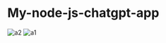 # My-node-js-chatgpt-app
![a2](https://github.com/Suzzycodes/My-node-js-chatgpt-app/assets/104732012/4a87af01-f1e4-41ac-88a2-962b20e3d5ff)
![a1](https://github.com/Suzzycodes/My-node-js-chatgpt-app/assets/104732012/456408da-bc06-4e34-93a7-5260b2a75438)
